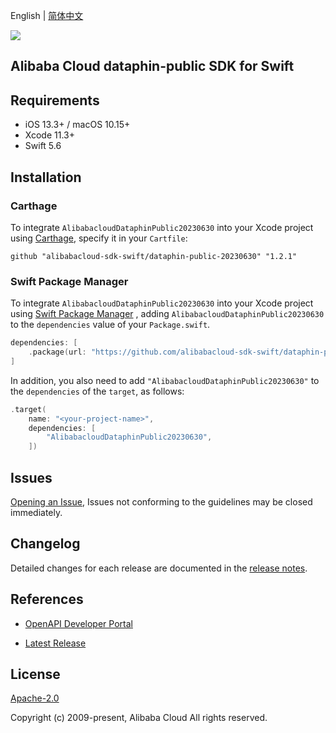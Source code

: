 English | [简体中文](README-CN.md)

![](https://aliyunsdk-pages.alicdn.com/icons/AlibabaCloud.svg)

## Alibaba Cloud dataphin-public SDK for Swift

## Requirements

- iOS 13.3+ / macOS 10.15+
- Xcode 11.3+
- Swift 5.6

## Installation

### Carthage

To integrate `AlibabacloudDataphinPublic20230630` into your Xcode project using [Carthage](https://github.com/Carthage/Carthage), specify it in your `Cartfile`:

```ogdl
github "alibabacloud-sdk-swift/dataphin-public-20230630" "1.2.1"
```

### Swift Package Manager

To integrate `AlibabacloudDataphinPublic20230630` into your Xcode project using [Swift Package Manager](https://swift.org/package-manager/) , adding `AlibabacloudDataphinPublic20230630` to the `dependencies` value of your `Package.swift`.

```swift
dependencies: [
    .package(url: "https://github.com/alibabacloud-sdk-swift/dataphin-public-20230630.git", from: "1.2.1")
]
```

In addition, you also need to add `"AlibabacloudDataphinPublic20230630"` to the `dependencies` of the `target`, as follows:

```swift
.target(
    name: "<your-project-name>",
    dependencies: [
        "AlibabacloudDataphinPublic20230630",
    ])
```

## Issues

[Opening an Issue](https://github.com/alibabacloud-sdk-swift/dataphin-public-20230630/issues/new), Issues not conforming to the guidelines may be closed immediately.

## Changelog

Detailed changes for each release are documented in the [release notes](./ChangeLog.txt).

## References

* [OpenAPI Developer Portal](https://next.api.alibabacloud.com/home)
- [Latest Release](https://github.com/alibabacloud-sdk-swift/dataphin-public-20230630)

## License

[Apache-2.0](http://www.apache.org/licenses/LICENSE-2.0)

Copyright (c) 2009-present, Alibaba Cloud All rights reserved.
